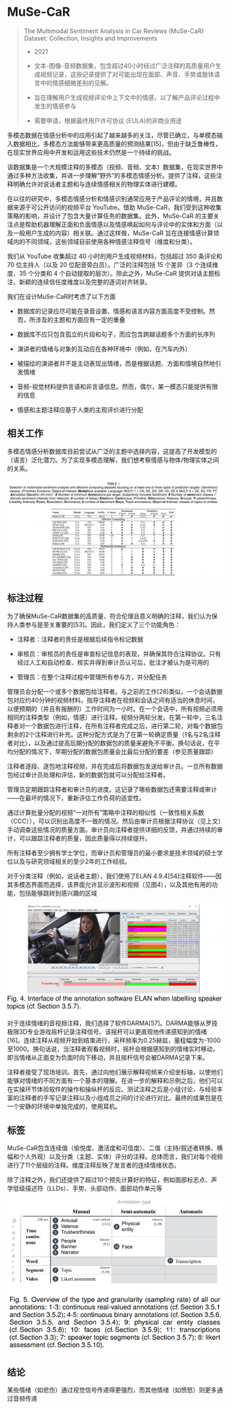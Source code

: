 # MuSe-CaR

> The Multimodal Sentiment Analysis in Car Reviews (MuSe-CaR) Dataset: Collection, Insights and Improvements
> 
> - 2021
> 
> - 文本-图像-音频数据集，包含超过40小时经过广泛注释的高质量用户生成视频记录，这些记录提供了对可能出现在面部、声音、手势或肢体语言中的情感细微差别的见解。
> 
> - 旨在理解用户生成视频评论中上下文中的情感，以了解产品评论过程中发生的情感参与
> 
> - 需要申请，根据最终用户许可协议 (EULA)的非商业用途

多模态数据在情感分析中的应用引起了越来越多的关注，尽管已确立，与单模态输入数据相比，多模态方法能够带来更高质量的预测结果[15]，但由于缺乏鲁棒性，在现实世界应用中开发和运用这些技术仍然是一个持续的挑战。

该数据集是一个大规模注释的多模态（视频、音频、文本）数据集，在现实世界中通过多种方法收集，并进一步理解“野外”的多模态情感分析。提供了注释，这些注释明确允许对说话者主题和与连续情感相关的物理实体进行建模。

在以往的研究中，多模态情感分析和情感识别通常应用于产品评论的情境，并且数据来源于可公开访问的视频平台 YouTube。借助 MuSe-CaR，我们受到这种收集策略的影响，并设计了包含大量计算任务的数据集。此外，MuSe-CaR 的主要关注点是帮助机器理解正面和负面情感以及情感唤起如何与评论中的实体和方面（以及一般用户生成的内容）相关联。通过这样做，MuSe-CaR 旨在连接情感计算领域内的不同领域，这些领域目前使用各种情感注释信号（维度和分类）。

我们从 YouTube 收集超过 40 小时的用户生成视频材料，包括超过 350 条评论和 70 位主持人（以及 20 位配音旁白员）。广泛的注释包括 15 个差异（3 个连续维度、35 个分类和 4 个自动提取的层次）。除此之外，MuSe-CaR 提供对话主题标注、新颖的连续信任度维度以及完整的逐词对齐转录。

我们在设计MuSe-CaR时考虑了以下方面

- 数据库的记录应尽可能在录音设置、情感和语言内容方面高度不受控制。然而，所涉及的主题和方面应有一定的重叠

- 数据库不应只包含孤立的片段和句子，而应包含跨越话题多个方面的长序列

- 演讲者的情绪与对象的互动应在各种环境中（例如，在汽车内外）

- 被描绘的演讲者并不是主动表现出情绪，而是根据话题、方面和情境自然地引发情绪

- 音频-视觉材料提供言语和非言语信息。然而，偶尔，某一模态只能提供有限的信息

- 情感和主题注释应基于人类的主观评价进行分配

## 相关工作

多模态情感分析数据库目前尝试从广泛的主题中选择内容，这提高了开发模型的（语言）泛化潜力。为了实现多模态理解，我们想考察情感与物体/物理实体之间的关系。

![](./img/muse1.png)

## 标注过程

为了确保MuSe-CaR数据集的高质量、符合伦理且意义明确的注释，我们认为保持人类参与是至关重要的[53]。因此，我们定义了三个功能角色：

- 注释者：注释者的责任是根据后续指令标记数据

- 审核员：审核员的责任是审查标记信息的表现，并确保其符合注释协议。只有经过人工和自动检查、核实并得到审计员认可后，批注才被认为是可用的

- 管理员：在整个注释过程中管理所有参与方，并分配任务

管理员会分配一个或多个数据包给注释者。与之前的工作[28]类似，一个会话数据包对应约40分钟的视频材料。指导注释者在视频和会话之间有适当的休息时间，以便预期的（并且有报酬的）工作时间为一小时。在一个会话中，所有视频必须用相同的注释类型（例如，情感）进行注释。视频分两轮分发。在第一轮中，三名注释者对一个数据包进行注释，在所有注释者完成之后，进行第二轮，对每个数据包剩余的2个注释进行补充。这种分配方式是为了在第一轮确定质量（1名与2名注释者对比），以及通过提高后期分配的数据包的质量来避免不平衡。换句话说，在平均分配的情况下，早期分配的数据包质量会比最后分配的要差（参见质量跟踪）

注释者逐段、逐包地注释视频，并在完成后将数据包发送给审计员。一旦所有数据包经过审计员处理和评估，新的数据包就可以分配给注释者。

管理员定期跟踪注释者和审计员的进度。这记录了哪些数据包还需要注释或审计——在最坏的情况下，重新评估工作负荷的适宜性。

通过计算批量分配的视频“一对所有”策略中注释的相似性（一致性相关系数（CCC）），可以识别出高度不一致的情况。然后由审计员根据注释协议（见上文）手动调查这些情况的质量方面。审计员向注释者提供详细的反馈，并通过持续的审计，可以跟踪注释者的质量，因此质量得以持续提升。

所有注释者至少拥有学士学位，而审计员和管理员的最小要求是技术领域的硕士学位以及与研究领域相关的至少2年的工作经验。

对于分类注释（例如，说话者主题），我们使用了ELAN 4.9.4[54]注释软件——因其多模态界面而选择，该界面允许显示波形和视频（见图4），以及其他有用的功能，包括能够跳转到感兴趣的区域

![](./img/muse2.png)

对于连续情绪的音视频注释，我们选择了软件DARMA[57]。DARMA能够从罗技极限3D专业游戏摇杆记录注释信号。该摇杆可以更直观地传递感知到的情绪[16]。连续注释从视频开始到结束进行，采样频率为0.25赫兹，量程幅度为-1000至1000。换句话说，当注释者观看视频时，摇杆会根据感知到的情绪实时移动，即当情绪从正面变为负面时向下移动，并且摇杆信号会被DARMA记录下来。

注释者接受了现场培训。首先，通过向他们展示解释视频来介绍坐标轴，以使他们能够对情绪的不同方面有一个基本的理解。在进一步的解释和示例之后，他们可以在实操环节体验软件的操作和操纵杆的反应。测试注释之后是小组讨论，与经验丰富的注释者的手写记录注释以及小组成员之间的讨论进行对比。最终的成果包是在一个安静的环境中单独完成的，使用耳机。

## 标签

MuSe-CaR包含连续值（愉悦度、激活度和可信度）、二值（主持/叙述者转换、横幅和个人外观）以及分类（主题、实体）评分的注释。总体而言，我们对每个视频进行了11个层级的注释。维度注释反映了发言者的连续情绪状态。

除了注释之外，我们还提供了超过10个预先计算好的特征，例如面部标志点、声学低级描述符（LLDs）、手势、头部动作、面部动作单元等

![](./img/muse3.png)

## 结论

某些情绪（如悲伤）通过视觉信号传递得更强烈，而其他情绪（如愤怒）则更多通过音频传递


